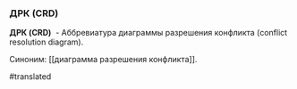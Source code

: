 ### ДРК (CRD)

**ДРК (CRD)**  - Аббревиатура диаграммы разрешения конфликта (conflict resolution diagram).

Синоним: [[диаграмма разрешения конфликта]].

#translated
